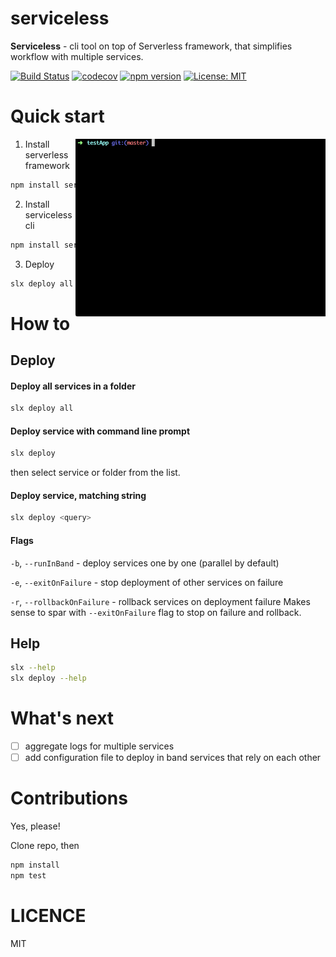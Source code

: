 # serviceless

**Serviceless** - cli tool on top of Serverless framework, that simplifies workflow with multiple services.

[![Build Status](http://circleci-badges-max.herokuapp.com/img/8bites/serviceless?token=4482e2625fab30eeca954eec94a73091532f7883)](https://circleci.com/gh/8bites/serviceless) [![codecov](https://codecov.io/gh/8bites/serviceless/branch/master/graph/badge.svg)](https://codecov.io/gh/8bites/serviceless)
[![npm version](https://badge.fury.io/js/serviceless.svg)](https://badge.fury.io/js/serviceless)
[![License: MIT](https://img.shields.io/badge/License-MIT-brightgreen.svg)](https://opensource.org/licenses/MIT)

# Quick start

<img align="right" width="400" src="./assets/deploy_all.gif" />

1. Install serverless framework

```sh
npm install serverless
```

2. Install serviceless cli

```sh
npm install serviceless
```

3. Deploy

```sh
slx deploy all
```

# How to

## Deploy

#### Deploy all services in a folder

```sh
slx deploy all
```

#### Deploy service with command line prompt

```sh
slx deploy
```

then select service or folder from the list.

#### Deploy service, matching string

```sh
slx deploy <query>
```

#### Flags

`-b`, `--runInBand` - deploy services one by one (parallel by default)

`-e`, `--exitOnFailure` - stop deployment of other services on failure

`-r`, `--rollbackOnFailure` - rollback services on deployment failure
Makes sense to spar with `--exitOnFailure` flag to stop on failure and rollback.

## Help

```sh
slx --help
slx deploy --help
```

# What's next

* [ ] aggregate logs for multiple services
* [ ] add configuration file to deploy in band services that rely on each other

# Contributions

Yes, please!

Clone repo, then

```sh
npm install
npm test
```

# LICENCE

MIT
